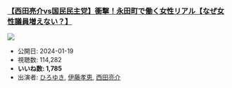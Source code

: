 ### [【西田亮介vs国民民主党】衝撃！永田町で働く女性リアル【なぜ女性議員増えない？】](https://www.youtube.com/watch?v=cNXaPKT8MMI)
[![](https://img.youtube.com/vi/cNXaPKT8MMI/sddefault.jpg)](https://www.youtube.com/watch?v=cNXaPKT8MMI)
-   公開日: 2024-01-19
-   視聴数: 114,282
-   **いいね数: 1,785**
-   出演者: [ひろゆき](/rehacq_fan/people/ひろゆき "wikilink"), [伊藤孝恵](/rehacq_fan/people/伊藤孝恵 "wikilink"), [西田亮介](/rehacq_fan/people/西田亮介 "wikilink")
